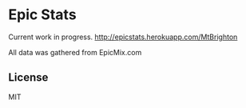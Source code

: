 # Epic Stats


Current work in progress. http://epicstats.herokuapp.com/MtBrighton

All data was gathered from EpicMix.com

## License

MIT
